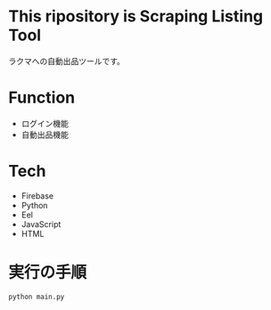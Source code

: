 # This ripository is Scraping Listing Tool

ラクマへの自動出品ツールです。

# Function
- ログイン機能
- 自動出品機能

# Tech
- Firebase
- Python
- Eel
- JavaScript
- HTML

# 実行の手順

```
python main.py 
```